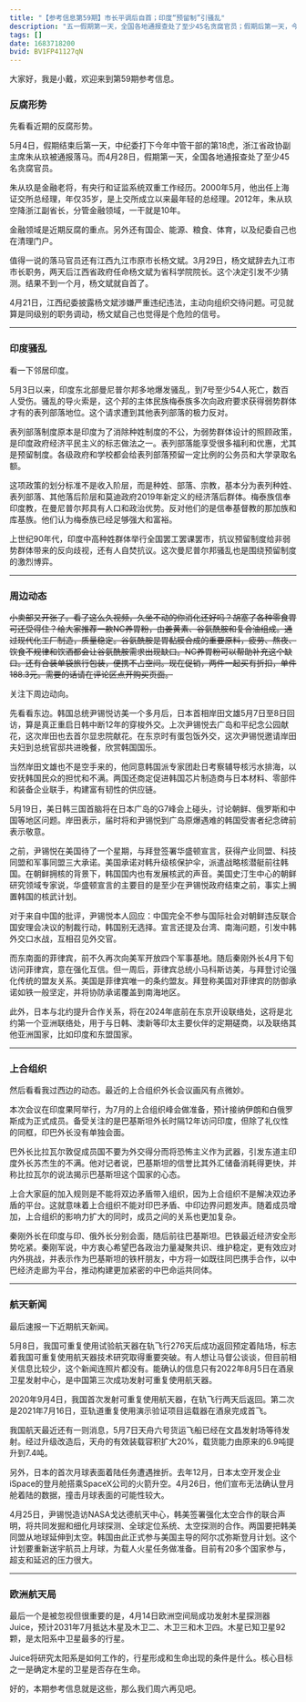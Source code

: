 ```yaml
---
title: "【参考信息第59期】市长平调后自首；印度“预留制”引骚乱"
description: "五一假期第一天，全国各地通报查处了至少45名贪腐官员；假期后第一天，今年中管干部第18“虎”落马：浙江政协副主席朱从玖。此前，九江市长辞职，被调任江西省科学院院长，结果不到一个月就去自首了。印度东北部曼尼普尔邦发生严重骚乱，但不是常见的印度教族群和穆斯林族群冲突。该邦主体的印度教族群想申请照顾政策，引发弱势的基督教族群的抗议，双方都上街了。另外，最近上合外长会议的画风有些微妙。"
tags: []
date: 1683718200
bvid: BV1FP41127qN
---
```

大家好，我是小戴，欢迎来到第59期参考信息。

### 反腐形势

先看看近期的反腐形势。

5月4日，假期结束后第一天，中纪委打下今年中管干部的第18虎，浙江省政协副主席朱从玖被通报落马。而4月28日，假期第一天，全国各地通报查处了至少45名贪腐官员。

朱从玖是金融老将，有央行和证监系统双重工作经历。2000年5月，他出任上海证交所总经理，年仅35岁，是上交所成立以来最年轻的总经理。2012年，朱从玖空降浙江副省长，分管金融领域，一干就是10年。

金融领域是近期反腐的重点。另外还有国企、能源、粮食、体育，以及纪委自己也在清理门户。

值得一说的落马官员还有江西九江市原市长杨文斌。3月29日，杨文斌辞去九江市市长职务，两天后江西省政府任命杨文斌为省科学院院长。这个决定引发不少猜测。结果不到一个月，杨文斌就自首了。

4月21日，江西纪委披露杨文斌涉嫌严重违纪违法，主动向组织交待问题。可见就算是同级别的职务调动，杨文斌自己也觉得是个危险的信号。

---

### 印度骚乱

看一下邻居印度。

5月3日以来，印度东北部曼尼普尔邦多地爆发骚乱，到7号至少54人死亡，数百人受伤。骚乱的导火索是，这个邦的主体民族梅泰族多次向政府要求获得弱势群体才有的表列部落地位。这个请求遭到其他表列部落的极力反对。

表列部落制度原本是印度为了消除种姓制度的不公，为弱势群体设计的照顾政策，是印度政府经济平民主义的标志做法之一。表列部落能享受很多福利和优惠，尤其是预留制度。各级政府和学校都会给表列部落预留一定比例的公务员和大学录取名额。

这项政策的划分标准不是收入阶层，而是种姓、部落、宗教，基本分为表列种姓、表列部落、其他落后阶层和莫迪政府2019年新定义的经济落后群体。梅泰族信奉印度教，在曼尼普尔邦具有人口和政治优势。反对他们的是信奉基督教的那加族和库基族。他们认为梅泰族已经足够强大和富裕。

上世纪90年代，印度中高种姓群体举行全国罢工罢课罢市，抗议预留制度给非弱势群体带来的反向歧视，还有人自焚抗议。这次曼尼普尔邦骚乱也是围绕预留制度的激烈博弈。

---

### 周边动态

~~小卖部又开张了。看了这么久视频，久坐不动的你消化还好吗？胡塞了各种零食胃可还受得住？给大家推荐一款NC养胃粉，由姜黄素、谷氨酰胺和复合油组成。通过现代化工厂制造，质量稳定。谷氨酰胺是胃黏膜合成的重要原料，疲劳、熬夜、饮食不规律和饮酒都会让谷氨酰胺需求出现缺口。NC养胃粉可以帮助补充这个缺口。还有合装单袋旅行包装，便携不占空间。现在促销，两件一起买有折扣，单件188.3元。需要的话请在评论区点开购买页面。~~

关注下周边动向。

先看看东边。韩国总统尹锡悦访美一个多月后，日本首相岸田文雄5月7日至8日回访，算是真正重启日韩中断12年的穿梭外交。上次尹锡悦去广岛和平纪念公园献花，这次岸田也去首尔显忠院献花。在东京时有蛋包饭外交，这次尹锡悦邀请岸田夫妇到总统官邸共进晚餐，欣赏韩国国乐。

当然岸田文雄也不是空手来的，他同意韩国派专家团赴日考察辅导核污水排海，以安抚韩国民众的担忧和不满。两国还商定促进韩国芯片制造商与日本材料、零部件和装备企业联手，构建富有韧性的供应链。

5月19日，美日韩三国首脑将在日本广岛的G7峰会上碰头，讨论朝鲜、俄罗斯和中国等地区问题。岸田表示，届时将和尹锡悦到广岛原爆遇难的韩国受害者纪念碑前表示敬意。

之前，尹锡悦在美国待了一个星期，与拜登签署华盛顿宣言，获得产业同盟、科技同盟和军事同盟三大承诺。美国承诺对韩升级核保护伞，派遣战略核潜艇前往韩国。在朝鲜拥核的背景下，韩国国内也有发展核武的声音。美国史汀生中心的朝鲜研究领域专家说，华盛顿宣言的主要目的是至少在尹锡悦政府结束之前，事实上搁置韩国的核武计划。

对于来自中国的批评，尹锡悦本人回应：中国完全不参与国际社会对朝鲜违反联合国安理会决议的制裁行动，韩国别无选择。宣言还提及台湾、南海问题，引发中韩外交口水战，互相召见外交官。

而东南面的菲律宾，前不久再次向美军开放四个军事基地。随后秦刚外长4月下旬访问菲律宾，意在强化互信。但一周后，菲律宾总统小马科斯访美，与拜登讨论强化传统的盟友关系。美国是菲律宾唯一的条约盟友。拜登称美国对菲律宾的防御承诺如铁一般坚定，并将协防承诺覆盖到南海地区。

此外，日本与北约提升合作关系，将在2024年底前在东京开设联络处，这将是北约第一个亚洲联络处，用于与日韩、澳新等印太主要伙伴的定期磋商，以及联络其他亚洲国家，比如印度和东盟国家。

---

### 上合组织

然后看看我过西边的动态。最近的上合组织外长会议画风有点微妙。

本次会议在印度果阿举行，为7月的上合组织峰会做准备，预计接纳伊朗和白俄罗斯成为正式成员。备受关注的是巴基斯坦外长时隔12年访问印度，但除了礼仪性的同框，印巴外长没有单独会面。

巴外长比拉瓦尔敦促成员国不要为外交得分而将恐怖主义作为武器，引发东道主印度外长苏杰生的不满。他对记者说，巴基斯坦的信誉比其外汇储备消耗得更快，并称比拉瓦尔的说法揭示巴基斯坦这个国家的心态。

上合大家庭的加入规则是不能将双边矛盾带入组织，因为上合组织不是解决双边矛盾的平台。这就意味着上合组织不能对印巴矛盾、中印边界问题发声。随着成员增加，上合组织的影响力扩大的同时，成员之间的关系也更加复杂。

秦刚外长在印度与印、俄外长分别会面，随后前往巴基斯坦。巴铁最近经济安全形势吃紧。秦刚军说，中方衷心希望巴各政治力量凝聚共识、维护稳定，更有效应对内外挑战，并表示作为巴基斯坦的铁杆朋友，中方将一如既往同巴携手合作，以中巴经济走廊为平台，推动构建更加紧密的中巴命运共同体。

---

### 航天新闻

最后速报一下近期航天新闻。

5月8日，我国可重复使用试验航天器在轨飞行276天后成功返回预定着陆场，标志着我国可重复使用航天器技术研究取得重要突破。有人想让马督公谈谈，但目前相关信息比较少，这个新闻连照片都没有。能确认的信息只有2022年8月5日在酒泉卫星发射中心，是中国第三次成功发射可重复使用航天器。

2020年9月4日，我国首次发射可重复使用航天器，在轨飞行两天后返回。第二次是2021年7月16日，亚轨道重复使用演示验证项目运载器在酒泉完成首飞。

我国航天最近还有一则消息，5月7日天舟六号货运飞船已经在文昌发射场等待发射。经过升级改造后，天舟的有效装载容积扩大20%，载货能力由原来的6.9吨提升到7.4吨。

另外，日本的首次月球表面着陆任务遭遇挫折。去年12月，日本太空开发企业iSpace的登月舱搭乘SpaceX公司的火箭升空。4月26日，他们宣布无法确认登月舱着陆的数据，撞击月球表面的可能性较大。

4月25日，尹锡悦造访NASA戈达德航天中心，韩美签署强化太空合作的联合声明，将共同发掘和细化月球探测、全球定位系统、太空探测的合作。两国要把韩美同盟从地球延伸到太空。韩国由此正式参与美国主导的阿尔忒弥斯登月计划。这个计划要重新送宇航员上月球，为载人火星任务做准备。目前有20多个国家参与，超支和延迟的压力很大。

---

### 欧洲航天局

最后一个是被忽视但很重要的是，4月14日欧洲空间局成功发射木星探测器Juice，预计2031年7月抵达木星及木卫二、木卫三和木卫四。木星已知卫星92颗，是太阳系中卫星最多的行星。

Juice将研究太阳系是如何工作的，行星形成和生命出现的条件是什么。核心目标之一是确定木星的卫星是否存在生命。

好的，本期参考信息就是这些，那么我们周六再见吧。

